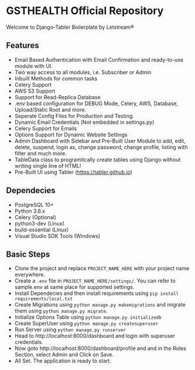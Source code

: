 # GSTHEALTH Official Repository

Welcome to Django-Tabler Boilerplate by Letstream®

## Features

- Email Based Authentication with Email Confirmation and ready-to-use module with UI.
- Two way access to all modules, i.e. Subscriber or Admin
- Inbuilt Methods for common tasks
- Celery Support
- AWS S3 Support
- Support for Read-Replica Database
- .env based configuration for DEBUG Mode, Celery, AWS, Database, Upload/Static Root and more.
- Seperate Config Files for Production and Testing. 
- Dynamic Email Credentials (Not embedded in settings.py)
- Celery Support for Emails
- Options Support for Dynamic Website Settings
- Admin Dashboard with Sidebar and Pre-Built User Module to add, edit, delete, suspend, login as, change password, change profile, listing with filter and much more.
- TableData class to programitcally create tables using Django without writing single line of HTML!
- Pre-Built UI using Tabler (https://tabler.github.io)

## Dependecies
- PostgreSQL 10+
- Python 3.6.x
- Celery (Optional)
- python3-dev (Linux)
- build-essential (Linux)
- Visual Studio SDK Tools (Windows)

## Basic Steps
- Clone the project and replace `PROJECT_NAME_HERE` with your project name everywhere.
- Create a `.env` file in `PROJECT_NAME_HERE/settings/`. You can refer to sample.env at same place for supported settings.
- Install Dependecies and then install requirements using `pip install requirements/local.txt`
- Create Migrations using `python manage.py makemigrations` and migrate them using `python manage.py migrate`.
- Initialize Options Table using `python manage.py initializedb`
- Create SuperUser using `python manage.py createsuperuser`
- Run Server using `python manage.py runserver`
- Head to http://localhost:8000/dashboard and login with superuser credentials.
- Now goto http://localhost:8000/dashboard/profile and and in the Roles Section, select Admin and Click on Save.
- All Set. The application is ready to start.
